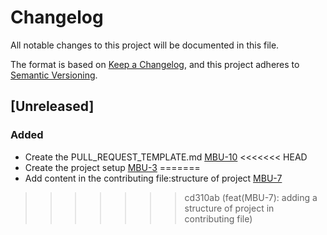 # Changelog

All notable changes to this project will be documented in this file.

The format is based on [Keep a Changelog](https://keepachangelog.com/en/1.0.0/),
and this project adheres to [Semantic Versioning](https://semver.org/spec/v2.0.0.html).

## [Unreleased]

### Added
- Create the PULL_REQUEST_TEMPLATE.md [MBU-10](https://memebattle.atlassian.net/browse/MBU-10)
<<<<<<< HEAD
- Create the project setup [MBU-3](https://memebattle.atlassian.net/browse/MBU-3)
=======
- Add content in the contributing file:structure of project [MBU-7](https://memebattle.atlassian.net/browse/MBU-7)
>>>>>>> cd310ab (feat(MBU-7): adding a structure of project in contributing file)
